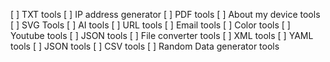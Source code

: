 [ ] TXT tools
[ ] IP address generator
[ ] PDF tools
[ ] About my device tools
[ ] SVG Tools
[ ] AI tools
[ ] URL tools
[ ] Email tools
[ ] Color tools
[ ] Youtube tools
[ ] JSON tools
[ ] File converter tools
[ ] XML tools
[ ] YAML tools
[ ] JSON tools
[ ] CSV tools
[ ] Random Data generator tools
